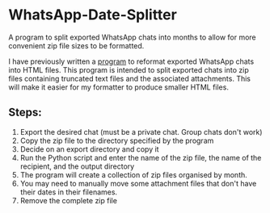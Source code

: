 # WhatsApp-Date-Splitter

A program to split exported WhatsApp chats into months to allow for more convenient zip file sizes to be formatted.

I have previously written a [program](https://github.com/DoctorDalek1963/WhatsApp-Formatter) to reformat exported WhatsApp chats into HTML files.
This program is intended to split exported chats into zip files containing truncated text files and the associated attachments.
This will make it easier for my formatter to produce smaller HTML files.

## Steps:

1. Export the desired chat (must be a private chat. Group chats don't work)
2. Copy the zip file to the directory specified by the program
3. Decide on an export directory and copy it
4. Run the Python script and enter the name of the zip file, the name of the recipient, and the output directory
5. The program will create a collection of zip files organised by month.
6. You may need to manually move some attachment files that don't have their dates in their filenames.
7. Remove the complete zip file
